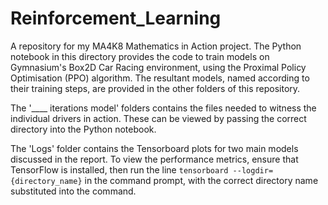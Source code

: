 # Reinforcement_Learning
A repository for my MA4K8 Mathematics in Action project. The Python notebook in this directory provides the code to train models on Gymnasium's Box2D Car Racing environment, using the Proximal Policy Optimisation (PPO) algorithm. The resultant models, named according to their training steps, are provided in the other folders of this repository.

The '____ iterations model' folders contains the files needed to witness the individual drivers in action. These can be viewed by passing the correct directory into the Python notebook.

The 'Logs' folder contains the Tensorboard plots for two main models discussed in the report. To view the performance metrics, ensure that TensorFlow is installed, then run the line `tensorboard --logdir={directory_name}` in the command prompt, with the correct directory name substituted into the command.

